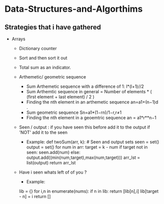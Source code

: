 # Data-Structures-and-Algorthims

 Strategies that i have gathered
---------------------------------

- Arrays
  - Dictionary counter
  - Sort and then sort it out
  - Total sum as an indicator.
  - Arthemetic/ geometric sequence
    - Sum Arthemetic sequence with a difference of 1: l*(l+1)//2
    - Sum Arthemtic sequence in general = Number of elements * ( (first element + last element) / 2 )
    - Finding the nth element in an arthemetic sequence an=a1+(n−1)d .
    - Sum geometric sequence Sn=a1*(1−rn)/1−r,r≠1 
    - Finding the nth element in a geoemtric sequence an = a1*r**n−1
  - Seen / output : if you have seen this before add it to the output if 'NOT' add it to the seen
    - Example:
              def twoSum(arr, k):
                  # Seen and output sets
                  seen = set()
                  output = set()
                  for num in arr:
                      target = k - num
                      if target not in seen:
                          seen.add(num)
                      else:
                          output.add((min(num,target),max(num,target)))
                  arr_lst = list(output)
                  return arr_lst
                  
  - Have i seen whats left of of you ?                     
      - Example:
      
      lib = {}
      for i,n in enumerate(nums):
          if n in lib:
              return [lib[n],i]
          lib[target - n] = i
      return []












